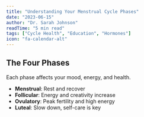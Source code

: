 ```yaml
---
title: "Understanding Your Menstrual Cycle Phases"
date: "2023-06-15"
author: "Dr. Sarah Johnson"
readTime: "5 min read"
tags: ["Cycle Health", "Education", "Hormones"]
icon: "fa-calendar-alt"
---
```


## The Four Phases

Each phase affects your mood, energy, and health.

- **Menstrual**: Rest and recover
- **Follicular**: Energy and creativity increase
- **Ovulatory**: Peak fertility and high energy
- **Luteal**: Slow down, self-care is key
